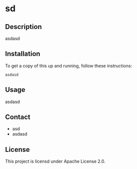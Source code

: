 # sd

## Description
asdasd

## Installation
To get a copy of this up and running, follow these instructions:
```
asdasd
```

## Usage
asdasd

## Contact
- asd
- asdasd

## License
This project is licensd under Apache License 2.0.
    
